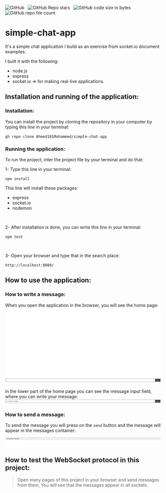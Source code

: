 ![GitHub](https://img.shields.io/github/license/Ahmed101Mohammed/simple-chat-app?color=blue&style=flat-square)
&nbsp;
![GitHub Repo stars](https://img.shields.io/github/stars/Ahmed101Mohammed/simple-chat-app?style=flat-square)
&nbsp;
![GitHub code size in bytes](https://img.shields.io/github/languages/code-size/Ahmed101Mohammed/simple-chat-app?color=blue&style=flat-square)
&nbsp;
![GitHub repo file count](https://img.shields.io/github/directory-file-count/Ahmed101Mohammed/simple-chat-app?style=flat-square)

# simple-chat-app
It's a simple chat application I build as an exercise from
socket.io document examples.

I built it with the following:
- node.js
- express
- socket.io => for making real-live applications.

## Installation and running of the application:
### Installation:
You can install the project by cloning the repository in your computer by typing this line in your terminal:
```
gh repo clone Ahmed101Mohammed/simple-chat-app
```
### Running the application:
To run the project, inter the project file by your terminal and do that: 
<br />

1- Type this line in your terminal:
```
npm install
```
This line will install these packages:
- express
- socket.io
- nodemon
<br />

2- After installation is done, you can write this line in your terminal:
```
npm test
```
<br />

3- Open your browser and type that in the search place:
```
http://localhost:8080/
```

## How to use the application:
### How to write a message:
When you open the application in the browser, you will see the home page:
![Home page](https://github.com/Ahmed101Mohammed/simple-chat-app/blob/main/images/allPage.png)

in the lower part of the home page you can see the message input field, where you can write your message:
![Message input](https://github.com/Ahmed101Mohammed/simple-chat-app/blob/main/images/messageInput.png)

### How to send a message:
To send the message you will press on the ``send`` button and the message will appear in the messages container:
<br />

![container of messages (messages view)](https://github.com/Ahmed101Mohammed/simple-chat-app/blob/main/images/messagingContainer.png)

## How to test the WebSocket protocol in this project:
> Open many pages of this project in your browser and send messages from them,
> You will see that the messages appear in all sockets.
